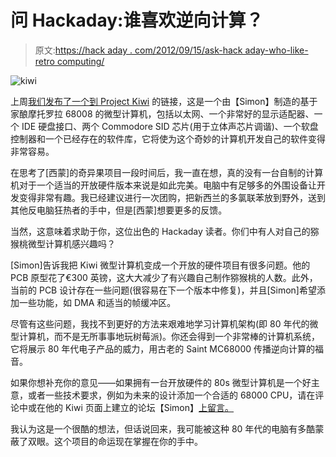 # 问 Hackaday:谁喜欢逆向计算？

> 原文:[https://hack aday . com/2012/09/15/ask-hack aday-who-like-retro computing/](https://hackaday.com/2012/09/15/ask-hackaday-who-likes-retrocomputing/)

![](../Images/87f2a6cbe0bf72552a7571a79076eff5.png "kiwi")

上周[我们发布了一个到 Project Kiwi](http://hackaday.com/2012/09/08/building-the-best-homebrew-computer-ever/) 的链接，这是一个由【Simon】制造的基于家酿摩托罗拉 68008 的微型计算机，包括以太网、一个非常好的显示适配器、一个 IDE 硬盘接口、两个 Commodore SID 芯片(用于立体声芯片调谐)、一个软盘控制器和一个已经存在的软件库，它将使为这个奇妙的计算机开发自己的软件变得非常容易。

在思考了[西蒙]的奇异果项目一段时间后，我一直在想，真的没有一台自制的计算机对于一个适当的开放硬件版本来说是如此完美。电脑中有足够多的外围设备让开发变得非常有趣。我已经建议进行一次团购，把新西兰的多氯联苯放到野外，送到其他反电脑狂热者的手中，但是[西蒙]想要更多的反馈。

当然，这意味着求助于你，这位出色的 Hackaday 读者。你们中有人对自己的猕猴桃微型计算机感兴趣吗？

[Simon]告诉我把 Kiwi 微型计算机变成一个开放的硬件项目有很多问题。他的 PCB 原型花了€300 英镑，这大大减少了有兴趣自己制作猕猴桃的人数。此外，当前的 PCB 设计存在一些问题(很容易在下一个版本中修复)，并且[Simon]希望添加一些功能，如 DMA 和适当的帧缓冲区。

尽管有这些问题，我找不到更好的方法来艰难地学习计算机架构(即 80 年代的微型计算机，而不是无所事事地玩树莓派)。你还会得到一个非常棒的计算机系统，它将展示 80 年代电子产品的威力，用古老的 Saint MC68000 传播逆向计算的福音。

如果你想补充你的意见——如果拥有一台开放硬件的 80s 微型计算机是一个好主意，或者一些技术要求，例如为未来的设计添加一个合适的 68000 CPU，请在评论中或在他的 Kiwi 页面上建立的论坛【Simon】[上留言。](http://www.ist-schlau.de/phpBB3/)

我认为这是一个很酷的想法，但话说回来，我可能被这种 80 年代的电脑有多酷蒙蔽了双眼。这个项目的命运现在掌握在你的手中。
